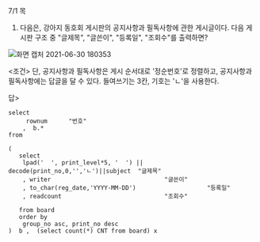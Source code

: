 7/1  목


 1. 다음은, 강아지 동호회 게시판의
 공지사항과 필독사항에 관한 게시글이다.
      다음 게시판 구조 중 
  "글제목", "글쓴이", "등록일", "조회수"를 출력하면?
  
  ![화면 캡처 2021-06-30 180353](https://user-images.githubusercontent.com/84062322/123940283-f8c63c00-d9d3-11eb-9469-ffa9afcafd89.png)

  
  
  
  
  
  
 <조건> 단, 공지사항과 필독사항은 
  게시 순서대로 '정순번호'로 정렬하고,
    공지사항과 필독사항에는 답글을 달 수 있다.
     들여쓰기는 3칸, 기호는 'ㄴ'을 사용한다.







답>



 
 
 	select
		 rownum		 "번호"
		,  b.*
 	from
	
	(
	   select
		lpad('  ', print_level*5, '  ') || decode(print_no,0,'','ㄴ')||subject  "글제목"
		, writer								"글쓴이"
		, to_char(reg_date,'YYYY-MM-DD')					"등록일"
		, readcount								"조회수"
		
	   from board
	   order by
		group_no asc, print_no desc
	)  b ,  (select count(*) CNT from board) x





